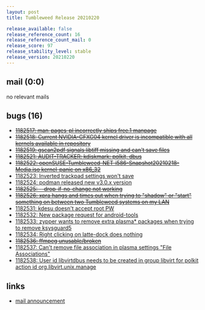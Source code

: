 ```yaml
---
layout: post
title: Tumbleweed Release 20210220

release_available: false
release_reference_count: 16
release_reference_count_mail: 0
release_score: 97
release_stability_level: stable
release_version: 20210220
---
```


## mail (0:0)

no relevant mails

## bugs (16)

<!--more-->

- ~~[1182517: man-pages-pl incorrectly ships free.1 manpage](https://bugzilla.opensuse.org/show_bug.cgi?id=1182517)~~
- ~~[1182518: Current NVIDIA-GFXG04 kernel driver is incompatible with all kernels available in repository](https://bugzilla.opensuse.org/show_bug.cgi?id=1182518)~~
- ~~[1182519: gscan2pdf signals libtiff missing and can't save files](https://bugzilla.opensuse.org/show_bug.cgi?id=1182519)~~
- ~~[1182521: AUDIT-TRACKER: kdiskmark: polkit, dbus](https://bugzilla.opensuse.org/show_bug.cgi?id=1182521)~~
- ~~[1182522: openSUSE-Tumbleweed-NET-i586-Snapshot20210218-Media.iso kernel-panic on x86_32](https://bugzilla.opensuse.org/show_bug.cgi?id=1182522)~~
- [1182523: Inverted trackpad settings won't save](https://bugzilla.opensuse.org/show_bug.cgi?id=1182523)
- [1182524: podman released new v3.0.x version](https://bugzilla.opensuse.org/show_bug.cgi?id=1182524)
- ~~[1182525: --drop-if-no-change not working](https://bugzilla.opensuse.org/show_bug.cgi?id=1182525)~~
- ~~[1182526: xpra hangs and times out when trying to "shadow" or "start" something on between two Tumbleweed systems on my LAN](https://bugzilla.opensuse.org/show_bug.cgi?id=1182526)~~
- [1182531: kdesu doesn't accept root PW](https://bugzilla.opensuse.org/show_bug.cgi?id=1182531)
- [1182532: New package request for android-tools](https://bugzilla.opensuse.org/show_bug.cgi?id=1182532)
- [1182533: zypper wants to remove extra plasma* packages when trying to remove ksysguard5](https://bugzilla.opensuse.org/show_bug.cgi?id=1182533)
- [1182534: Right clicking on latte-dock does nothing](https://bugzilla.opensuse.org/show_bug.cgi?id=1182534)
- ~~[1182536: ffmpeg unusable/broken](https://bugzilla.opensuse.org/show_bug.cgi?id=1182536)~~
- [1182537: Can't remove file association in plasma settings "File Associations"](https://bugzilla.opensuse.org/show_bug.cgi?id=1182537)
- [1182538: User id libvirtdbus needs to be created in group libvirt for polkit action id org.libvirt.unix.manage](https://bugzilla.opensuse.org/show_bug.cgi?id=1182538)



## links

- [mail announcement](https://github.com/boombatower/tumbleweed-review/issues/10)
